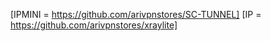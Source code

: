 [IPMINI = https://github.com/arivpnstores/SC-TUNNEL]
[IP = https://github.com/arivpnstores/xraylite]

